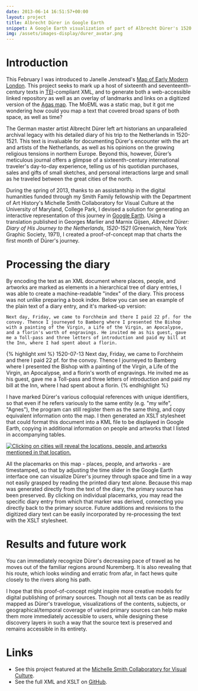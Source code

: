 ```yaml
---
date: 2013-06-14 16:51:57+00:00
layout: project
title: Albrecht Dürer in Google Earth
snippet: A Google Earth visualization of part of Albrecht Dürer's 1520 journey to the Netherlands.
img: /assets/images-display/durer_avatar.png
---
```


# Introduction


This February I was introduced to Janelle Jenstead's [Map of Early Modern London](http://mapoflondon.uvic.ca/). This project seeks to mark up a host of sixteenth and seventeenth-century texts in [TEI](http://www.tei-c.org/index.xml)-compliant XML, and to generate both a web-accessible linked repository as well as an overlay of landmarks and links on a digitized version of the [Agas map](http://mapoflondon.uvic.ca/map.htm). The MoEML was a static map, but it got me wondering how could you map a text that covered broad spans of both space, as well as time?

The German master artist Albrecht Dürer left art historians an unparalleled archival legacy with his detailed diary of his trip to the Netherlands in 1520-1521. This text is invaluable for documenting Dürer's encounter with the art and artists of the Netherlands, as well as his opinions on the growing religious tensions in northern Europe. Beyond this, however, Dürer’s meticulous journal offers a glimpse of a sixteenth-century international traveler's day-to-day experience, telling us of his quotidian purchases, sales and gifts of small sketches, and personal interactions large and small as he traveled between the great cities of the north.

During the spring of 2013, thanks to an assistantship in the digital humanities funded through my Smith Family fellowship with the Department of Art History's Michelle Smith Collaboratory for Visual Culture at the University of Maryland, College Park, I devised a solution for generating an interactive representation of this journey in [Google Earth](http://www.google.com/earth/index.html). Using a translation published in Georges Marlier and Marnix Gijsen, _Albrecht Dürer: Diary of His Journey to the Netherlands, 1520-1521_ (Greenwich, New York Graphic Society, 1971), I created a proof-of-concept map that charts the first month of Dürer's journey.


# Processing the diary


By encoding the text as an XML document where places, people, and artworks are marked as elements in a hierarchical tree of diary entries, I was able to create a machine-readable "index" of the diary. This process was not unlike preparing a book index. Below you can see an example of the plain text of a diary entry, and it's marked-up version:

	Next day, Friday, we came to Forchheim and there I paid 22 pf. for the convoy. Thence I journeyed to Bamberg where I presented the Bishop with a painting of the Virgin, a Life of the Virgin, an Apocalypse, and a florin's worth of engravings. He invited me as his guest, gave me a Toll-pass and three letters of introduction and paid my bill at the Inn, where I had spent about a florin.

{% highlight xml %}
<entry>
	<date>1520-07-13</date>
	<text><place id="Forchheim">Next day, Friday, we came to Forchheim and there I paid 22 pf. for the convoy.</place><place id="Bamberg"> Thence I journeyed to Bamberg where I presented <person id="GeorgSchenk">the Bishop</person> with a <artwork id="VirginPtg1">painting of the Virgin</artwork>, <artwork id="VirginCut1504">a Life of the Virgin</artwork>, <artwork id="ApocCut1498">an Apocalypse</artwork>, and <artwork id="MiscEng">a florin's worth of engravings</artwork>. He invited me as his guest, gave me a Toll-pass and three letters of introduction and paid my bill at the Inn, where I had spent about a florin.</place></text>
</entry>
{% endhighlight %}

I have marked Dürer's various colloquial references with unique identifiers, so that even if he refers variously to the same entity (e.g. "my wife", "Agnes"), the program can still register them as the same thing, and copy equivalent information onto the map. I then generated an XSLT stylesheet that could format this document into a KML file to be displayed in Google Earth, copying in additional information on people and artworks that I listed in accompanying tables.

[![Clicking on cities will reveal the locations, people, and artworks mentioned in that location. ](http://mlincoln.files.wordpress.com/2013/06/screen-shot-2013-06-14-at-8-37-55-am.png?w=625)](http://mlincoln.files.wordpress.com/2013/06/screen-shot-2013-06-14-at-8-37-55-am.png)

All the placemarks on this map - places, people, and artworks - are timestamped, so that by adjusting the time slider in the Google Earth interface one can visualize Dürer's journey through space and time in a way not easily grasped by reading the printed diary text alone. Because this map was generated directly from the text of the diary, the primary source has been preserved. By clicking on individual placemarks, you may read the specific diary entry from which that marker was derived, connecting you directly back to the primary source. Future additions and revisions to the digitized diary text can be easily incorporated by re-processing the text with the XSLT stylesheet.


# Results and future work


You can immediately recognize Dürer's decreasing pace of travel as he moves out of the familiar regions around Nuremberg. It is also revealing that his route, which looks winding and erratic from afar, in fact hews quite closely to the rivers along his path.

I hope that this proof-of-concept might inspire more creative models for digital publishing of primary sources. Though not all texts can be as readily mapped as Dürer's travelogue, visualizations of the contents, subjects, or geographical/temporal coverage of varied primary sources can help make them more immediately accessible to users, while designing these discovery layers in such a way that the source text is preserved and remains accessible in its entirety.

# Links

- See this project featured at the [Michelle Smith Collaboratory for Visual Culture](http://michellesmithcollaboratory.umd.edu/maps).
- See the full XML and XSLT on [GitHub](https://github.com/mdlincoln/durer/tree/master).